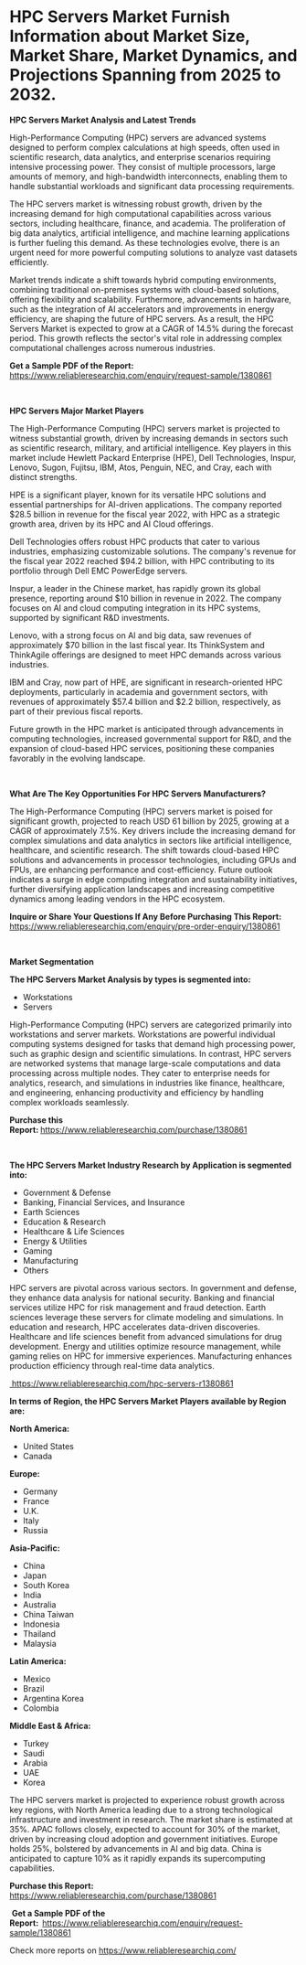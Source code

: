 <p><h1>HPC Servers Market Furnish Information about Market Size, Market Share, Market Dynamics, and Projections Spanning from 2025 to 2032.</h1></p><p><strong>HPC Servers Market Analysis and Latest Trends</strong></p>
<p><p>High-Performance Computing (HPC) servers are advanced systems designed to perform complex calculations at high speeds, often used in scientific research, data analytics, and enterprise scenarios requiring intensive processing power. They consist of multiple processors, large amounts of memory, and high-bandwidth interconnects, enabling them to handle substantial workloads and significant data processing requirements.</p><p>The HPC servers market is witnessing robust growth, driven by the increasing demand for high computational capabilities across various sectors, including healthcare, finance, and academia. The proliferation of big data analytics, artificial intelligence, and machine learning applications is further fueling this demand. As these technologies evolve, there is an urgent need for more powerful computing solutions to analyze vast datasets efficiently.</p><p>Market trends indicate a shift towards hybrid computing environments, combining traditional on-premises systems with cloud-based solutions, offering flexibility and scalability. Furthermore, advancements in hardware, such as the integration of AI accelerators and improvements in energy efficiency, are shaping the future of HPC servers. As a result, the HPC Servers Market is expected to grow at a CAGR of 14.5% during the forecast period. This growth reflects the sector's vital role in addressing complex computational challenges across numerous industries.</p></p>
<p><strong>Get a Sample PDF of the Report:&nbsp;</strong> <a href="https://www.reliableresearchiq.com/enquiry/request-sample/1380861?utm_campaign=2267&utm_medium=2&utm_source=Github&utm_content=ia&utm_term=10022025&utm_id=hpc-servers">https://www.reliableresearchiq.com/enquiry/request-sample/1380861</a></p>
<p>&nbsp;</p>
<p><strong>HPC Servers Major Market Players</strong></p>
<p><p>The High-Performance Computing (HPC) servers market is projected to witness substantial growth, driven by increasing demands in sectors such as scientific research, military, and artificial intelligence. Key players in this market include Hewlett Packard Enterprise (HPE), Dell Technologies, Inspur, Lenovo, Sugon, Fujitsu, IBM, Atos, Penguin, NEC, and Cray, each with distinct strengths.</p><p>HPE is a significant player, known for its versatile HPC solutions and essential partnerships for AI-driven applications. The company reported $28.5 billion in revenue for the fiscal year 2022, with HPC as a strategic growth area, driven by its HPC and AI Cloud offerings.</p><p>Dell Technologies offers robust HPC products that cater to various industries, emphasizing customizable solutions. The company's revenue for the fiscal year 2022 reached $94.2 billion, with HPC contributing to its portfolio through Dell EMC PowerEdge servers.</p><p>Inspur, a leader in the Chinese market, has rapidly grown its global presence, reporting around $10 billion in revenue in 2022. The company focuses on AI and cloud computing integration in its HPC systems, supported by significant R&D investments.</p><p>Lenovo, with a strong focus on AI and big data, saw revenues of approximately $70 billion in the last fiscal year. Its ThinkSystem and ThinkAgile offerings are designed to meet HPC demands across various industries.</p><p>IBM and Cray, now part of HPE, are significant in research-oriented HPC deployments, particularly in academia and government sectors, with revenues of approximately $57.4 billion and $2.2 billion, respectively, as part of their previous fiscal reports.</p><p>Future growth in the HPC market is anticipated through advancements in computing technologies, increased governmental support for R&D, and the expansion of cloud-based HPC services, positioning these companies favorably in the evolving landscape.</p></p>
<p>&nbsp;</p>
<p><strong>What Are The Key Opportunities For HPC Servers Manufacturers?</strong></p>
<p><p>The High-Performance Computing (HPC) servers market is poised for significant growth, projected to reach USD 61 billion by 2025, growing at a CAGR of approximately 7.5%. Key drivers include the increasing demand for complex simulations and data analytics in sectors like artificial intelligence, healthcare, and scientific research. The shift towards cloud-based HPC solutions and advancements in processor technologies, including GPUs and FPUs, are enhancing performance and cost-efficiency. Future outlook indicates a surge in edge computing integration and sustainability initiatives, further diversifying application landscapes and increasing competitive dynamics among leading vendors in the HPC ecosystem.</p></p>
<p><strong>Inquire or Share Your Questions If Any Before Purchasing This Report:</strong> <a href="https://www.reliableresearchiq.com/enquiry/pre-order-enquiry/1380861?utm_campaign=2267&utm_medium=2&utm_source=Github&utm_content=ia&utm_term=10022025&utm_id=hpc-servers">https://www.reliableresearchiq.com/enquiry/pre-order-enquiry/1380861</a></p>
<p>&nbsp;</p>
<p><strong>Market Segmentation</strong></p>
<p><strong>The HPC Servers Market Analysis by types is segmented into:</strong></p>
<p><ul><li>Workstations</li><li>Servers</li></ul></p>
<p><p>High-Performance Computing (HPC) servers are categorized primarily into workstations and server markets. Workstations are powerful individual computing systems designed for tasks that demand high processing power, such as graphic design and scientific simulations. In contrast, HPC servers are networked systems that manage large-scale computations and data processing across multiple nodes. They cater to enterprise needs for analytics, research, and simulations in industries like finance, healthcare, and engineering, enhancing productivity and efficiency by handling complex workloads seamlessly.</p></p>
<p><strong>Purchase this Report:&nbsp;</strong><a href="https://www.reliableresearchiq.com/purchase/1380861?utm_campaign=2267&utm_medium=2&utm_source=Github&utm_content=ia&utm_term=10022025&utm_id=hpc-servers">https://www.reliableresearchiq.com/purchase/1380861</a></p>
<p>&nbsp;</p>
<p><strong>The HPC Servers Market Industry Research by Application is segmented into:</strong></p>
<p><ul><li>Government & Defense</li><li>Banking, Financial Services, and Insurance</li><li>Earth Sciences</li><li>Education & Research</li><li>Healthcare & Life Sciences</li><li>Energy & Utilities</li><li>Gaming</li><li>Manufacturing</li><li>Others</li></ul></p>
<p><p>HPC servers are pivotal across various sectors. In government and defense, they enhance data analysis for national security. Banking and financial services utilize HPC for risk management and fraud detection. Earth sciences leverage these servers for climate modeling and simulations. In education and research, HPC accelerates data-driven discoveries. Healthcare and life sciences benefit from advanced simulations for drug development. Energy and utilities optimize resource management, while gaming relies on HPC for immersive experiences. Manufacturing enhances production efficiency through real-time data analytics.</p></p>
<p><a href="https://www.reliableresearchiq.com/hpc-servers-r1380861?utm_campaign=2267&utm_medium=2&utm_source=Github&utm_content=ia&utm_term=10022025&utm_id=hpc-servers">&nbsp;https://www.reliableresearchiq.com/hpc-servers-r1380861</a></p>
<p><strong>In terms of Region, the HPC Servers Market Players available by Region are:</strong></p>
<p>
    <p> <strong> North America: </strong>
        <ul>
            <li>United States</li>
            <li>Canada</li>
        </ul>
        </p> 
    <p> <strong> Europe: </strong>
        <ul>
            <li>Germany</li>
            <li>France</li>
            <li>U.K.</li>
            <li>Italy</li>
            <li>Russia</li>
        </ul>
        </p> 
    <p> <strong> Asia-Pacific: </strong>
        <ul>
            <li>China</li>
            <li>Japan</li>
            <li>South Korea</li>
            <li>India</li>
            <li>Australia</li>
            <li>China Taiwan</li>
            <li>Indonesia</li>
            <li>Thailand</li>
            <li>Malaysia</li>
        </ul>
        </p> 
    <p> <strong> Latin America: </strong>
        <ul>
            <li>Mexico</li>
            <li>Brazil</li>
            <li>Argentina Korea</li>
            <li>Colombia</li>
        </ul>
        </p> 
    <p> <strong> Middle East & Africa: </strong>
        <ul>
            <li>Turkey</li>
            <li>Saudi</li>
            <li>Arabia</li>
            <li>UAE</li>
            <li>Korea</li>
        </ul>
    </p>
    </p>
<p><p>The HPC servers market is projected to experience robust growth across key regions, with North America leading due to a strong technological infrastructure and investment in research. The market share is estimated at 35%. APAC follows closely, expected to account for 30% of the market, driven by increasing cloud adoption and government initiatives. Europe holds 25%, bolstered by advancements in AI and big data. China is anticipated to capture 10% as it rapidly expands its supercomputing capabilities.</p></p>
<p><strong>Purchase this Report: </strong><a href="https://www.reliableresearchiq.com/purchase/1380861?utm_campaign=2267&utm_medium=2&utm_source=Github&utm_content=ia&utm_term=10022025&utm_id=hpc-servers">https://www.reliableresearchiq.com/purchase/1380861</a></p>
<p>&nbsp;<strong>Get a Sample PDF of the Report:&nbsp;&nbsp;</strong><a href="https://www.reliableresearchiq.com/enquiry/request-sample/1380861?utm_campaign=2267&utm_medium=2&utm_source=Github&utm_content=ia&utm_term=10022025&utm_id=hpc-servers">https://www.reliableresearchiq.com/enquiry/request-sample/1380861</a></p>
<p><strong></strong></p>
<p>Check more reports on <a href="https://www.reliableresearchiq.com/?utm_campaign=2267&utm_medium=2&utm_source=Github&utm_content=ia&utm_term=10022025&utm_id=hpc-servers">https://www.reliableresearchiq.com/</a></p>